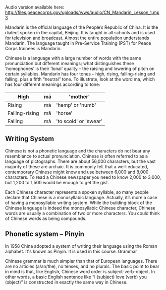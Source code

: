 Audio version available here: <http://files.peacecorps.gov/uploads/wws/audio/CN_Mandarin_Lesson_1.mp3>

Mandarin is the official language of the People’s Republic of China. It is the dialect spoken in the
capital, Beijing. It is taught in all schools and is used for television and broadcast. Almost the
entire population understands Mandarin. The language taught in Pre-Service Training (PST) for
Peace Corps trainees is Mandarin.

Chinese is a language with a large number of words with the same pronunciation but different
meanings; what distinguishes these ‘homophones’ is their ‘tonal’ quality – the raising and
lowering of pitch on certain syllables. Mandarin has four tones – high, rising, falling-rising and
falling, plus a fifth “neutral” tone. To illustrate, look at the word ma, which has four different
meanings according to tone:

| High           | mā | 'mother'              |
|----------------|----|-----------------------|
| Rising         | má | 'hemp' or 'numb'      |
| Falling-rising | mă | 'horse'               |
| Falling        | mà | 'to scold' or 'swear' |

## Writing System

Chinese is not a phonetic language and the characters do not bear any resemblance to actual
pronunciation. Chinese is often referred to as a language of pictographs.
There are about 56,000 characters, but the vast majority of these are archaic. It is commonly felt
that a well-educated, contemporary Chinese might know and use between 6,000 and 8,000
characters. To read a Chinese newspaper you need to know 2,000 to 3,000, but 1,200 to 1,500
would be enough to get the gist.

Each Chinese character represents a spoken syllable, so many people declare that Chinese is a
monosyllabic language. Actually, it’s more a case of having a monosyllabic writing system. While
the building block of the Chinese language is indeed the monosyllabic Chinese character,
Chinese words are usually a combination of two or more characters. You could think of Chinese
words as being compounds.

## Phonetic system – Pinyin

In 1958 China adopted a system of writing their language using the Roman alphabet. It's known
as Pinyin. It is used in this course.
Grammar

Chinese grammar is much simpler than that of European languages. There are no articles
(a/an/the), no tenses, and no plurals. The basic point to bear in mind is that, like English, Chinese
word order is subject-verb-object. In other words, a basic English sentence like “I (subject) love
(verb) you (object)” is constructed in exactly the same way in Chinese.
